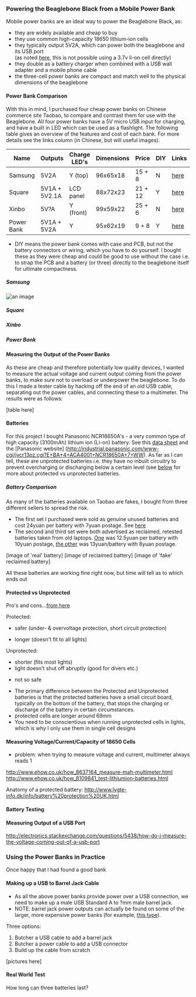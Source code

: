### Powering the Beaglebone Black from a Mobile Power Bank

Mobile power banks are an ideal way to power the Beaglebone Black, as:
* they are widely available and cheap to buy
* they use common high-capacity 18650 lithium-ion cells
* they typically output 5V2A, which can power both the beaglebone and its USB port  
(as noted [here](TODO), this is not possible using a 3.7v li-on cell directly)
* they double as a battery charger when combined with a USB wall adapter and a mobile phone cable
* the three-cell power banks are compact and match well to the physical dimensions of the beaglebone

#### Power Bank Comparison

With this in mind, I purchased four cheap power banks on Chinese commerce site Taobao, to compare and contrast them for use with the Beaglebone. All four power banks have a 5V micro USB input for charging, and have a built in LED which can be used as a flashlight. The following table gives an overview of the features and cost of each bank. For more details see the links column (in Chinese, but will useful images).

| Name	      | Outputs       | Charge LED's | Dimensions | Price   | DIY | Links    | Images   |
| ---------- | ------------- | ------------ | ---------- | ------- | --- | -------- | -------- | 
| Samsung    | 5V2A          | Y (top)      | 96x65x18   | 15 + 8  | N   | [here]() | [here]() |
| Square     | 5V1A + 5V2.1A | LCD panel    | 88x72x23   | 21 + 12 | Y   | [here]() | [here]() |
| Xinbo      | 5V?A          | Y (front)    | 99x59x22   | 25 + 6  | N   | [here]() | [here]() |
| Power Bank | 5V1A + 5V2A   | Y            | 95x62x19   | 9 + 8   | Y   | [here]() | [here]() |

* DIY means the power bank comes with case and PCB, but not the battery connectors or wiring, which you have to do yourself. I bought these as they were cheap and could be good to use without the case i.e. to strap the PCB and a battery (or three) directly to the beaglebone itself for ultimate compactness. 

##### Samsung

![an image](../images/IMG_20140608_102254 "Logo Title Text 1")

##### Square

##### Xinbo

##### Power Bank

#### Measuring the Output of the Power Banks

As these are cheap and therefore potentially low quality devices, I wanted to measure the actual voltage and current output coming from the power banks, to make sure not to overload or underpower the beaglebone. To do this I made a tester cable by hacking off the end of an old USB cable, separating out the power cables, and connecting these to a multimeter. The results were as follows:

[table here]

#### Batteries

For this project I bought Panasonic NCR18650A's - a very common type of high capacity (3100mAh) lithium ion (Li-on) battery. See this [data sheet](http://www.panasonic.com/industrial/includes/pdf/ACA4000CE254-NCR18650A.pdf) and the [Panasonic website] (http://industrial.panasonic.com/www-cgi/jvcr13pz.cgi?E+BA+4+ACA4001+NCR18650A+7+WW). As far as I can tell, these are unprotected batteries i.e. they have no inbuilt circuitry to prevent overcharging or discharging below a certain level (see [below](link) for more about protected vs unprotected batteries.

##### Battery Comparison

As many of the batteries available on Taobao are fakes, I bought from three different sellers to spread the risk.

* The first set I purchased were sold as genuine unused batteries and cost 24yuan per battery with 7yuan postage. See [here](http://a.m.taobao.com/i12677731619.htm?ttid=212200@taobao_android_4.2.2)
* The second and third set were both advertised as reclaimed, retested batteries taken from old laptops. [One](http://a.m.taobao.com/i35858407101.htm?ttid=212200@taobao_android_4.2.2) was 12.5yuan per battery with 10yuan postage, [the other](http://a.m.taobao.com/i18265637568.htm?ttid=212200@taobao_android_4.2.2) was 13yuan/battery with 8yuan postage.

[image of 'real' battery]
[image of reclaimed battery]
[image of 'fake' reclaimed battery]

All these batteries are working fine right now, but time will tell as to which ends out

#### Protected vs Unprotected



Pro's and cons...[from here](http://budgetlightforum.com/node/25927)

Protected:
+ safer (under- & overvoltage protection, short circuit protection)
- longer (doesn't fit to all lights)

Unprotected:
+ shorter (fits most lights)
+ light doesn't shut off abruptly (good for divers etc.)
- not so safe

* The primary difference between the Protected and Unprotected batteries is that the protected batteries have a small circuit board, typically on the bottom of the battery, that stops the charging or discharge of the battery in certain circumstances.
* protected cells are longer around 69mm
* You need to be conscientious when running unprotected cells in lights, which is why I only use them in single cell designs

#### Measuring Voltage/Current/Capacity of 18650 Cells

- problem: when trying to measure voltage and current, multimeter always reads 1

http://www.ehow.co.uk/how_8637164_measure-mah-multimeter.html
http://www.ehow.co.uk/how_8109841_test-lithiumion-batteries.html

Anatomy of a protected battery: http://www.lygte-info.dk/info/battery%20protection%20UK.html


#### Battery Testing


#### Measuring Output of a USB Port

http://electronics.stackexchange.com/questions/5438/how-do-i-measure-the-voltage-coming-out-of-a-usb-port

### Using the Power Banks in Practice

Once happy that I had found a good bank

#### Making up a USB to Barrel Jack Cable

* As all the above power banks provide power over a USB connection, we need to make up a male USB Standard A to ?mm male barrel jack.
* NOTE: barrel jack power outputs can actually be found on some of the larger, more expensive power banks (for example, [this type]()).

Three options:
1. Butcher a USB cable to add a barrel jack
2. Butcher a power cable to add a USB connector
3. Build up the cable from scratch

[pictures here]

#### 

#### Real World Test

How long can three batteries last?